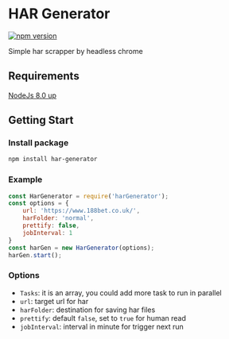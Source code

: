 # HAR Generator

[![npm version](https://badge.fury.io/js/har-generator.svg)](https://badge.fury.io/js/har-generator)

Simple har scrapper by headless chrome

## Requirements

[NodeJs 8.0 up](https://nodejs.org/en/download/)

## Getting Start

### Install package

```bash
npm install har-generator
```

### Example

```javascript
const HarGenerator = require('harGenerator');
const options = {
    url: 'https://www.188bet.co.uk/',
    harFolder: 'normal',
    prettify: false,
    jobInterval: 1
}
const harGen = new HarGenerator(options);
harGen.start();
```

### Options

- `Tasks`: it is an array, you could add more task to run in parallel
- `url`: target url for har
- `harFolder`: destination for saving har files
- `prettify`: default `false`, set to `true` for human read
- `jobInterval`: interval in minute for trigger next run
